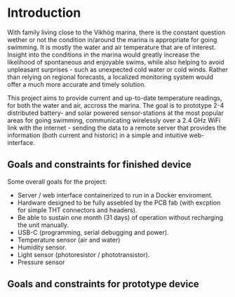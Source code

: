 # Introduction
With family living close to the Vikhög marina, there is the constant question wether or not the condition in/around the marina is appropriate for going swimming. It is mostly the water and air temperature that are of interest. Insight into the conditions in the marina would greatly increase the likelihood of spontaneous and enjoyable swims, while also helping to avoid unpleasant surprises - such as unexpected cold water or cold winds. Rather than relying on regional forecasts, a localized monitoring system would offer a much more accurate and timely solution.

This project aims to provide current and up-to-date temperature readings, for both the water and air, accross the marina. The goal is to prototype 2-4 distributed battery- and solar powered sensor-stations at the most popular areas for going swimming, communicating wirelessly over a 2.4 GHz WiFi link with the internet - sending the data to a remote server that provides the information (both current and historic) in a simple and intuitive web-interface.

## Goals and constraints for finished device
Some overall goals for the project:
 - Server / web interface containerized to run in a Docker enviroment.
 - Hardware designed to be fully assebled by the PCB fab (with excption for simple THT connectors and headers).
 - Be able to sustain one month (31 days) of operation without recharging the unit manually.
 - USB-C (programming, serial debugging and power).
 - Temperature sensor (air and water)
 - Humidity sensor.
 - Light sensor (photoresistor / phototransistor).
 - Pressure sensor

## Goals and constraints for prototype device